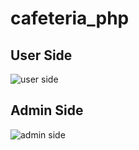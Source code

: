 # cafeteria_php

## User Side
![user side](https://github.com/MahmoudShalma/cafeteria_php/blob/main/user.gif)

## Admin Side
![admin side](https://github.com/MahmoudShalma/cafeteria_php/blob/main/amin.gif)

